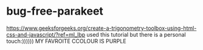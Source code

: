 # bug-free-parakeet
https://www.geeksforgeeks.org/create-a-trigonometry-toolbox-using-html-css-and-javascript/?ref=ml_lbp   used this tutorial but there is a personal touch:)))))) MY FAVROITE CCOLOUR IS PURPLE
